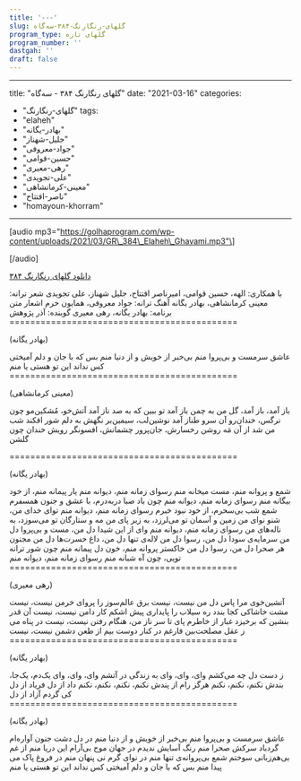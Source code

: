 ```yaml
---
title: '---'
slug: گلهای-رنگارنگ-۳۸۴-سه‌گاه
program_type: گلهای تازه
program_number: ''
dastgah: ''
draft: false
---
```


---
title: "گلهای رنگارنگ ۳۸۴ - سه‌گاه"
date: "2021-03-16"
categories: 
  - "گلهای-رنگارنگ"
tags: 
  - "elaheh"
  - "بهادر-یگانه"
  - "جلیل-شهناز"
  - "جواد-معروفی"
  - "حسین-قوامی"
  - "رهی-معیری"
  - "علی-تجویدی"
  - "معینی-کرمانشاهی"
  - "ناصر-افتتاح"
  - "homayoun-khorram"
---

\[audio mp3="https://golhaprogram.com/wp-content/uploads/2021/03/GR\_384\_Elaheh\_Ghavami.mp3"\]

\[/audio\]

[دانلود گلهای رنگارنگ ۳۸۴](https://golhaprogram.com/wp-content/uploads/2021/03/GR_384_Elaheh_Ghavami.mp3)

با همکاری: الهه، حسین قوامی، امیرناصر افتتاح، جلیل شهناز، علی تجویدی شعر ترانه: معینی کرمانشاهی، بهادر یگانه آهنگ ترانه: جواد معروفی، همایون خرم اشعار متن برنامه: بهادر یگانه، رهی معیری گوینده: آذر پژوهش ============================================

(بهادر یگانه)

عاشق سرمست و بی‌پروا منم بی‌خبر از خویش و از دنیا منم بس که با جان و دلم آمیختی کس نداند این تو ھستی یا منم ============================================

(معینی کرمانشاهی)

باز آمد، باز آمد، گل من به چمن باز آمد تو ببین که به صد ناز آمد آتش‌خو، مُشکین‌مو چون نرگس، خندان‌رو آن سرو طناز آمد نوشین‌لب، سیمین‌بر نگهش به دلم شور افکند شب من شد از آن مَه روشن رخسارش، جان‌پرور چشمانش، افسونگر رویش خندان چون گلشن

\============================================

(بهادر یگانه)

شمع و پروانه منم، مست میخانه منم رسوای زمانه منم، دیوانه منم یار پیمانه منم، از خود بیگانه منم رسوای زمانه منم، دیوانه منم چون باد صبا دربه‌درم، با عشق و جنون همسفرم شمع شب بی‌سحرم، از خود نبود خبرم رسوای زمانه منم، دیوانه منم توای خدای من، شنو نوای من زمین و آسمان تو می‌لرزد، به زیر پای من مه و ستارگان تو می‌سوزد، به ناله‌های من رسوای زمانه منم، دیوانه منم وای از این شیدا دل من، مست و بی‌پروا دل من سرمایه‌ی سودا دل من، رسوا دل من لاله‌ی تنها دل من، داغ حسرت‌ها دل من مجنون هر صحرا دل من، رسوا دل من خاکستر پروانه منم، خون دل پیمانه منم چون شور ترانه تویی، چون آه شبانه منم رسوای زمانه منم، دیوانه منم ============================================

(رهی معیری)

آتشین‌خوی مرا پاس دل من نیست، نیست برق عالم‌سوز را پروای خرمن نیست، نيست مشت خاشاکی کجا بندد ره سیلاب را پایداری پیش اشکم کار دامن نیست، نيست آن قدر بنشین که برخیزد غبار از خاطرم پای تا سر ناز من، هنگام رفتن نیست، نيست در پناه می ز عقل مصلحت‌بین فارغم در کنار دوست بیم از طعن دشمن نیست، نيست ============================================

(بهادر یگانه)

ز دست دل چه می‌کشم وای، وای، وای به زندگی در آتشم وای، وای، وای یک‌دم، یک‌جا، بندش نکنم، نکنم، نکنم هرگز رام از پندش نکنم، نکنم، نکنم، نکنم داد از دل فریاد از دل کی گردم آزاد از دل ============================================

(بهادر یگانه)

عاشق سرمست و بی‌پروا منم بی‌خبر از خویش و از دنیا منم در دل دشت جنون آواره‌ام گردباد سرکش صحرا منم رنگ آسایش ندیدم در جهان موج بی‌آرام این دریا منم از غم بی‌هم‌زبانی سوختم شمع بی‌پروانه‌ی تنها منم در نوای گرم نی پنهان منم در فروغ پاک می پیدا منم بس که با جان و دلم آمیختی کس نداند این تو هستی یا منم
